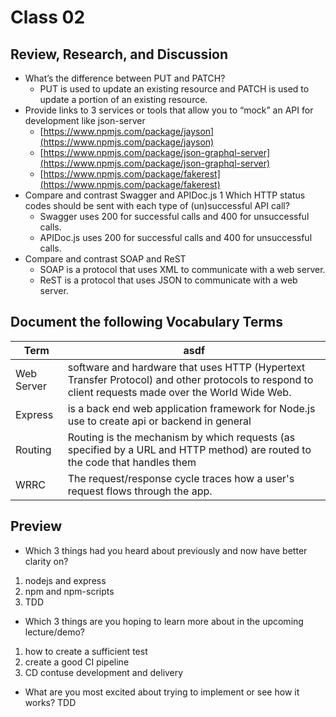 # Class 02

## Review, Research, and Discussion

- What’s the difference between PUT and PATCH?
  - PUT is used to update an existing resource and PATCH is used to update a portion of an existing resource.
- Provide links to 3 services or tools that allow you to “mock” an API for development like json-server
  - [https://www.npmjs.com/package/jayson](https://www.npmjs.com/package/jayson)
  - [https://www.npmjs.com/package/json-graphql-server](https://www.npmjs.com/package/json-graphql-server)
  - [https://www.npmjs.com/package/fakerest](https://www.npmjs.com/package/fakerest)
- Compare and contrast Swagger and APIDoc.js 1 Which HTTP status codes should be sent with each type of (un)successful API call?
  - Swagger uses 200 for successful calls and 400 for unsuccessful calls.
  - APIDoc.js uses 200 for successful calls and 400 for unsuccessful calls.
- Compare and contrast SOAP and ReST
  - SOAP is a protocol that uses XML to communicate with a web server.
  - ReST is a protocol that uses JSON to communicate with a web server.

## Document the following Vocabulary Terms

| Term       | asdf                                                                                                                                               |
| ---------- | -------------------------------------------------------------------------------------------------------------------------------------------------- |
| Web Server | software and hardware that uses HTTP (Hypertext Transfer Protocol) and other protocols to respond to client requests made over the World Wide Web. |
| Express    | is a back end web application framework for Node.js use to create api or backend in general                                                        |
| Routing    | Routing is the mechanism by which requests (as specified by a URL and HTTP method) are routed to the code that handles them                        |
| WRRC       | The request/response cycle traces how a user's request flows through the app.                                                                      |

## Preview

- Which 3 things had you heard about previously and now have better clarity on?

1. nodejs and express
2. npm and npm-scripts
3. TDD

- Which 3 things are you hoping to learn more about in the upcoming lecture/demo?

1. how to create a sufficient test
2. create a good CI pipeline
3. CD contuse development and delivery

- What are you most excited about trying to implement or see how it works?
  TDD
